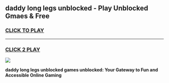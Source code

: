 
## daddy long legs unblocked - Play Unblocked Gmaes & Free
<h3>
<a href="https://news.freeplayer.one?title=daddy_long_legs_unblocked&ref=23F">CLICK TO PLAY</a></h3>
<hr>

<h3>
<a href="https://news.freeplayer.one?title=daddy_long_legs_unblocked&ref=23F">CLICK 2 PLAY</a>
  
</h3>

<a href="https://news.freeplayer.one?title=daddy_long_legs_unblocked&ref=23F/"><img src="https://clearcache.store/games.png"></a>


**daddy long legs unblocked games unblocked: Your Gateway to Fun and Accessible Online Gaming**
